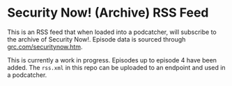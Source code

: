 # Security Now! (Archive) RSS Feed

This is an RSS feed that when loaded into a podcatcher, will subscribe to the archive of Security Now!. Episode data is sourced through [grc.com/securitynow.htm](https://www.grc.com/securitynow.htm).

This is currently a work in progress. Episodes up to episode 4 have been added. The <code>rss.xml</code> in this repo can be uploaded to an endpoint and used in a podcatcher.
